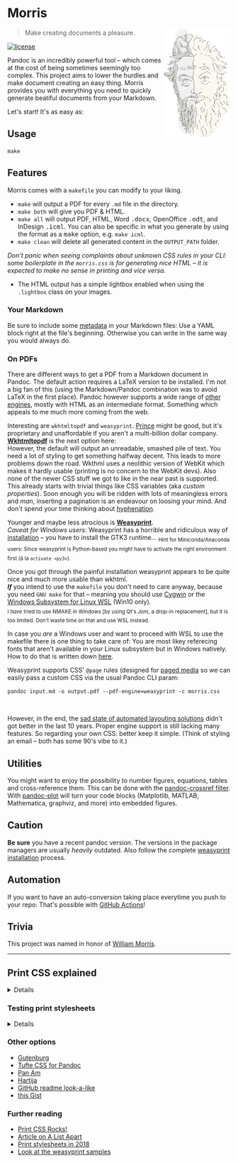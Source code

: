 # Morris

<!-- TODO:
 - pictures for gen. PDF like 'Gutenberg'
 -->

<img align="right" src="img/morris-logo.png" width="150">

> Make creating documents a pleasure.

[![license](https://img.shields.io/github/license/runxel/Morris?style=flat-square)]()

Pandoc is an incredibly powerful tool – which comes at the cost of being sometimes seemingly too complex.
This project aims to lower the hurdles and make document creating an easy thing. Morris provides you with everything you need to quickly generate beatiful documents from your Markdown.

Let's start! It's as easy as:

## Usage

```shell
make
```

## Features

Morris comes with a `makefile` you can modify to your liking.

- `make` will output a PDF for every `.md` file in the directory.
- `make both` will give you PDF & HTML.
- `make all` will output PDF, HTML, Word <samp>.docx</samp>, OpenOffice <samp>.odt</samp>, and InDesign <samp>.icml</samp>.
You can also be specific in what you generate by using the format as a <samp>make</samp> option, e.g. `make icml`.
- `make clean` will delete all generated content in the `OUTPUT_PATH` folder.

_Don't panic when seeing complaints about unknown CSS rules in your CLI: some boilerplate in the `morris.css` is for generating nice HTML – it is expected to make no sense in printing and vice versa._

- The HTML output has a simple lightbox enabled when using the `.lightbox` class on your images. 


### Your Markdown
Be sure to include some [metadata](https://pandoc.org/MANUAL.html#variables) in your Markdown files:
Use a YAML block right at the file's beginning. Otherwise you can write in the same way you would always do.


### On PDFs
There are different ways to get a PDF from a Markdown document in Pandoc. The default action requires a LaTeX version to be installed. I'm not a big fan of this (using the Markdown/Pandoc combination was to avoid LaTeX in the first place).
Pandoc however supports a wide range of [other engines](https://pandoc.org/MANUAL.html#option--pdf-engine), mostly with HTML as an intermediate format. Something which appeals to me much more coming from the web.

Interesting are `wkhtmltopdf` and `weasyprint`. [Prince](https://www.princexml.com/) might be good, but it's proprietary and unaffordable if you aren't a multi-billion dollar company.  
[**Wkhtmltopdf**](https://wkhtmltopdf.org/) is the next option here:  
However, the default will output an unreadable, smashed pile of text. You need a lot of styling to get something halfway decent.
This leads to more problems down the road. Wkthml uses a neolithic version of WebKit which makes it hardly usable (printing is no concern to the WebKit devs). Also none of the newer CSS stuff we got to like in the near past is supported. This already starts with trivial things like CSS variables (aka _custom properties_).
Soon enough you will be ridden with lots of meaningless errors and _man_, inserting a pagination is an endeavour on loosing your mind. And don't spend your time thinking about [hyphenation](https://github.com/wkhtmltopdf/wkhtmltopdf/issues/1730).

Younger and maybe less atrocious is [**Weasyprint**](https://weasyprint.org/).  
_Caveat for Windows users_: Weasyprint has a horrible and ridiculous way of [installation](https://weasyprint.readthedocs.io/en/stable/install.html#windows) – you have to install the GTK3 runtime…
<sub>Hint for Miniconda/Anaconda users: Since weasyprint is Python-based you might have to activate the right environment first (à la `activate <py3>`).</sub>

Once you got through the painful installation weasyprint appears to be quite nice and much more usable than wkhtml.  
***If*** you intend to use the `makefile` you don't need to care anyway, because you need `GNU make` for that – meaning you should use [Cygwin](https://www.cygwin.com/) or the [Windows Subsystem for Linux WSL](https://docs.microsoft.com/en-us/windows/wsl/install-win10) (Win10 only).  
<sub>I _have_ tried to use NMAKE in Windows [by using Qt's _Jom_, a drop-in replacement], but it is too limited. Don't waste time on that and use WSL instead.</sub>

In case you _are_ a Windows user and want to proceed with WSL to use the makefile there is one thing to take care of: You are most likey referecing fonts that aren't available in your Linux subsystem but in Windows natively. How to do that is written down [here](https://x410.dev/cookbook/wsl/sharing-windows-fonts-with-wsl/).

Weasyprint supports CSS' `@page` rules (designed for [paged media](https://www.quackit.com/css/at-rules/css_page_at-rule.cfm) so we can easily pass a custom CSS via the usual Pandoc CLI param:

```shell
pandoc input.md -o output.pdf --pdf-engine=weasyprint -c morris.css
```
<br>

However, in the end, the [sad state of automated layouting solutions](https://mb21.github.io/blog/2016/08/13/The-sad-state-of-automated-layouting-solutions) didn't got better in the last 10 years. Proper engine support is still lacking many features. So regarding your own CSS: better keep it simple. (Think of styling an email – both has some 90's vibe to it.)


## Utilities
You might want to enjoy the possibility to number figures, equations, tables and cross-reference them. This can be done with the [pandoc-crossref filter](https://github.com/lierdakil/pandoc-crossref).  
With [pandoc-plot](https://github.com/LaurentRDC/pandoc-plot) will turn your code blocks (Matplotlib, MATLAB, Mathematica, graphviz, and more) into embedded figures.


## Caution
**Be sure** you have a recent pandoc version. The versions in the package managers are usually _heavily_ outdated. Also follow the complete [weasyprint installation](https://weasyprint.readthedocs.io/en/stable/install.html) process.


## Automation
If you want to have an auto-conversion taking place everytime you push to your repo: That's possible with [GitHub Actions](https://github.com/pandoc/pandoc-action-example)!


## Trivia
This project was named in honor of [William Morris](https://en.wikipedia.org/wiki/William_Morris).

---

## Print CSS explained

<details>

The biggest difference in understandinng CSS is tied to the viewport and the page model. Whereas on the web we finally have let go of fixed viewport sizes meaning everything is fluid the opposite is true for print: We suddenly have no longer a continuous media, but discrete pages with finite space to fill.

Also there are new concepts which have no analogy on the web.

#### The @page rule
The page rule lets you define the '_box_' into which your content flows. 
```css
@page {
  /* use keywords */
  size: A4 landscape; }
@page {
  /* specify dimensions */
  size: 5in 7.5in; }
```

#### Understand the page model
Surrounding your main content there are 16 [margin boxes](https://www.w3.org/TR/css-page-3/#margin-boxes) defined. Those can be utilized for CSS generated content.

<table>
  <tr>
    <td>top-left-corner</td><td>top-left</td><td>top-center</td><td>top-right</td><td>top-right-corner</td>
  </tr>
  <tr>
    <td>left-top</td><td colspan="3" rowspan="3"><i>your content</i></td><td>right-top</td>
  </tr>
  <tr>
    <td>left-middle</td><td>right-middle</td>
  </tr>
  <tr>
    <td>left-bottom</td><td>right-bottom</td>
  </tr>
  <tr>
    <td>bottom-left-corner</td><td>bottom-left</td><td>bottom-center</td><td>bottom-right</td><td>bottom-right-corner</td>
  </tr>
</table>


#### Page spreads
There is a unique pseudo selector in print to select left and right pages (think of a book).
```css
@page:left {
  margin-left: 5cm; }

@page:right {
  margin-left: 3.2cm; }
```
The other ones are `:first` and `:blank`, which are pretty much self explainatory.


#### Page breaks
Of course you need to be able to define a page break. The older and mostly supported CSS flavor to achiveve this are `page-break-<where>`. In CSS3 this has been replaced by `break-<where>`. Morris supports both.
```css
h1 {
  page-break-before: always; }
h1, h2, h3, h4, h5 {
  page-break-after: avoid; }
table, figure {
  page-break-inside: avoid; }
```


#### Counters
Morris is doing page numbers like this:
```css
@bottom-right-corner {
  content: counter(page) " of " counter(pages); }
```

If you need chapter and/or image numbers you could do it like this:
```css
body {
  counter-reset: chapternum figurenum; }

h1 {
  counter-reset: figurenum; }

h1.title::before {
  counter-increment: chapternum;
  content: counter(chapternum) ". "; }

figcaption::before {
  counter-increment: figurenum;
  content: counter(chapternum) "-" counter(figurenum) ". "; }
```


#### Special strings
One of the weirder CSS specs is the `string-set` property. We can use that to inject CSS content but with a _document defined string_. To have a living column title you would do:
```css
h1 { 
  string-set: doctitle content(); }

@page:right {
  @top-right {
    content: string(doctitle); }}
```

#### Links
If you intend to actually print your document you should take care of the actual link so people could go and type it in. We achieve this by setting:
```css
a:link[href^="http"]::after,
a[href^="http"]:visited::after {
  content: " (" attr(href) ") ";
  font-size: 90%; }
```


- [Source](https://www.smashingmagazine.com/2015/01/designing-for-print-with-css/)

</details>


### Testing print stylesheets

<details>

Testing print stylesheets might seem like a boring task involving of actual printing the page, but there is some possibility of making your live a bit easier:

### Firefox
There is a dedicated button to switch into print view:

![Firefox print view button](img/printview-firefox.png)

### Chrome
Open the devtools, click on the three dots icon, select "More Tools > Rendering". In this tab you can choose to "Emulate CSS media".

Please be aware that this will only help with changes to CSS layout, but not with fragmentation (=_laying out the individual pages_). You still need to make a PDF for checking that.

</details>

### Other options
- [Gutenburg](https://github.com/BafS/Gutenberg)
- [Tufte CSS for Pandoc](https://jez.io/tufte-pandoc-css/)
- [Pan Am](https://benjam.info/panam/)
- [Hartija](https://github.com/vladocar/Hartija---CSS-Print-Framework)
- [GitHub readme look-a-like](https://gist.github.com/dashed/6714393)
- [this Gist](https://gist.github.com/killercup/5917178)

### Further reading
- [Print CSS Rocks!](https://print-css.rocks/)
- [Article on A List Apart](https://alistapart.com/article/building-books-with-css3/)
- [Print stylesheets in 2018](https://www.smashingmagazine.com/2018/05/print-stylesheets-in-2018/)
- [Look at the weasyprint samples](https://github.com/Kozea/WeasyPrint/tree/gh-pages/samples)